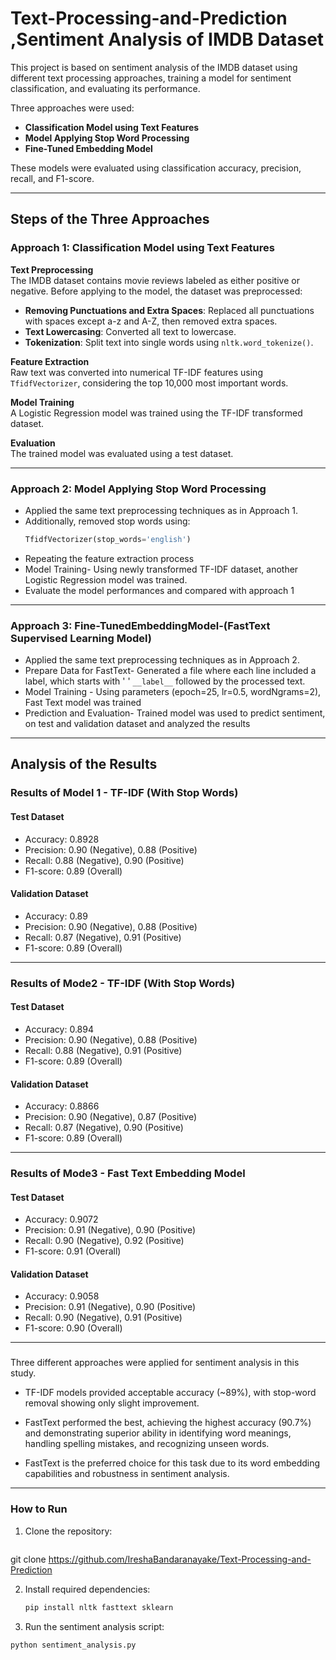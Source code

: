 # Text-Processing-and-Prediction ,Sentiment Analysis of IMDB Dataset

This project is based on sentiment analysis of the IMDB dataset using different text processing approaches, training a model for sentiment classification, and evaluating its performance.  

Three approaches were used:
- **Classification Model using Text Features**  
- **Model Applying Stop Word Processing**  
- **Fine-Tuned Embedding Model**  

These models were evaluated using classification accuracy, precision, recall, and F1-score.

---

## Steps of the Three Approaches

### Approach 1: Classification Model using Text Features
**Text Preprocessing**  
The IMDB dataset contains movie reviews labeled as either positive or negative. Before applying to the model, the dataset was preprocessed:  
- **Removing Punctuations and Extra Spaces**: Replaced all punctuations with spaces except a-z and A-Z, then removed extra spaces.  
- **Text Lowercasing**: Converted all text to lowercase.  
- **Tokenization**: Split text into single words using `nltk.word_tokenize()`.  

**Feature Extraction**  
Raw text was converted into numerical TF-IDF features using `TfidfVectorizer`, considering the top 10,000 most important words.  

**Model Training**  
A Logistic Regression model was trained using the TF-IDF transformed dataset.  

**Evaluation**  
The trained model was evaluated using a test dataset.

---

### Approach 2: Model Applying Stop Word Processing
- Applied the same text preprocessing techniques as in Approach 1.  
- Additionally, removed stop words using:  
  ```python
  TfidfVectorizer(stop_words='english')
- Repeating the feature extraction process
- Model Training- Using newly transformed TF-IDF dataset, another Logistic Regression model was trained.
- Evaluate the model performances and compared with approach 1

---

### Approach 3: Fine-TunedEmbeddingModel-(FastText Supervised Learning Model)
- Applied the same text preprocessing techniques as in Approach 2.
- Prepare Data for FastText- Generated a file where each line included a label, which starts with  ' ' 
  `__label__` followed by the processed text.
- Model Training - Using parameters (epoch=25, lr=0.5, wordNgrams=2), Fast Text model was trained
- Prediction and Evaluation- Trained model was used to predict sentiment, on test and validation dataset and
 analyzed the results

---

## Analysis of the Results
### Results of Model 1 - TF-IDF (With Stop Words)
#### Test Dataset
- Accuracy: 0.8928
- Precision: 0.90 (Negative), 0.88 (Positive)
- Recall: 0.88 (Negative), 0.90 (Positive)
- F1-score: 0.89 (Overall)

#### Validation Dataset
- Accuracy: 0.89
- Precision: 0.90 (Negative), 0.88 (Positive)
- Recall: 0.87 (Negative), 0.91 (Positive)
- F1-score: 0.89 (Overall)

---
### Results of Mode2 - TF-IDF (With Stop Words)
#### Test Dataset
- Accuracy: 0.894
- Precision: 0.90 (Negative), 0.88 (Positive)
- Recall: 0.88 (Negative), 0.91 (Positive)
- F1-score: 0.89 (Overall)

#### Validation Dataset
- Accuracy: 0.8866
- Precision: 0.90 (Negative), 0.87 (Positive)
- Recall: 0.87 (Negative), 0.90 (Positive)
- F1-score: 0.89 (Overall)

---
### Results of Mode3 - Fast Text Embedding Model
#### Test Dataset
- Accuracy: 0.9072
- Precision: 0.91 (Negative), 0.90 (Positive)
- Recall: 0.90 (Negative), 0.92 (Positive)
- F1-score: 0.91 (Overall)
  
#### Validation Dataset
- Accuracy: 0.9058
- Precision: 0.91 (Negative), 0.90 (Positive)
- Recall: 0.90 (Negative), 0.91 (Positive)
- F1-score: 0.90 (Overall)

---
###
Three different approaches were applied for sentiment analysis in this study.

- TF-IDF models provided acceptable accuracy (~89%), with stop-word removal showing only slight improvement.

- FastText performed the best, achieving the highest accuracy (90.7%) and demonstrating superior ability in identifying word meanings, handling spelling mistakes, and recognizing unseen words.

- FastText is the preferred choice for this task due to its word embedding capabilities and robustness in sentiment analysis.
  
---
### How to Run
1. Clone the repository:
   ```python
  git clone https://github.com/IreshaBandaranayake/Text-Processing-and-Prediction


2. Install required dependencies:
   ```python
   pip install nltk fasttext sklearn

3. Run the sentiment analysis script:
```python
python sentiment_analysis.py
